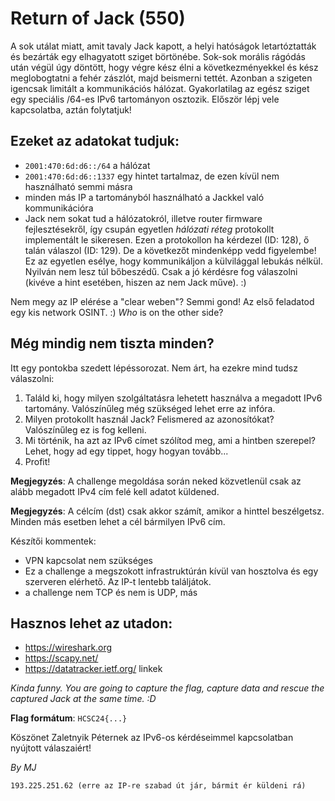 # Return of Jack (550)

A sok utálat miatt, amit tavaly Jack kapott, a helyi hatóságok letartóztatták és bezárták egy elhagyatott sziget börtönébe. Sok-sok morális rágódás után végül úgy döntött, hogy végre kész élni a következményekkel és kész meglobogtatni a fehér zászlót, majd beismerni tettét. Azonban a szigeten igencsak limitált a kommunikációs hálózat. Gyakorlatilag az egész sziget egy speciális /64-es IPv6 tartományon osztozik. Először lépj vele kapcsolatba, aztán folytatjuk!

## Ezeket az adatokat tudjuk:

* `2001:470:6d:d6::/64` a hálózat
* `2001:470:6d:d6::1337` egy hintet tartalmaz, de ezen kívül nem használható semmi másra
* minden más IP a tartományból használható a Jackkel való kommunikációra
* Jack nem sokat tud a hálózatokról, illetve router firmware fejlesztésekről, így csupán egyetlen *hálózati réteg* protokollt implementált le sikeresen. Ezen a protokollon ha kérdezel (ID: 128), ő talán válaszol (ID: 129). De a következőt mindenképp vedd figyelembe! Ez az egyetlen esélye, hogy kommunikáljon a külvilággal lebukás nélkül. Nyilván nem lesz túl bőbeszédű. Csak a jó kérdésre fog válaszolni (kivéve a hint esetében, hiszen az nem Jack műve). :)

Nem megy az IP elérése a "clear weben"? Semmi gond! Az első feladatod egy kis network OSINT. :) *Who* is on the other side?

## Még mindig nem tiszta minden?

Itt egy pontokba szedett lépéssorozat. Nem árt, ha ezekre mind tudsz válaszolni:

1. Találd ki, hogy milyen szolgáltatásra lehetett használva a megadott IPv6 tartomány. Valószínűleg még szükséged lehet erre az infóra.
2. Milyen protokollt használ Jack? Felismered az azonosítókat? Valószínűleg ez is fog kelleni.
3. Mi történik, ha azt az IPv6 címet szólítod meg, ami a hintben szerepel? Lehet, hogy ad egy tippet, hogy hogyan tovább...
4. Profit!

**Megjegyzés**: A challenge megoldása során neked közvetlenül csak az alább megadott IPv4 cím felé kell adatot küldened.

**Megjegyzés**: A célcím (dst) csak akkor számít, amikor a hinttel beszélgetsz. Minden más esetben lehet a cél bármilyen IPv6 cím.

Készítői kommentek:

* VPN kapcsolat nem szükséges
* Ez a challenge a megszokott infrastruktúrán kívül van hosztolva és egy szerveren elérhető. Az IP-t lentebb találjátok.
* a challenge nem TCP és nem is UDP, más

## Hasznos lehet az utadon:

* https://wireshark.org
* https://scapy.net/
* https://datatracker.ietf.org/ linkek

*Kinda funny. You are going to capture the flag, capture data and rescue the captured Jack at the same time. :D*

**Flag formátum**: `HCSC24{...}`

Köszönet Zaletnyik Péternek az IPv6-os kérdéseimmel kapcsolatban nyújtott válaszaiért!

*By MJ*
```
193.225.251.62 (erre az IP-re szabad út jár, bármit ér küldeni rá) 
```